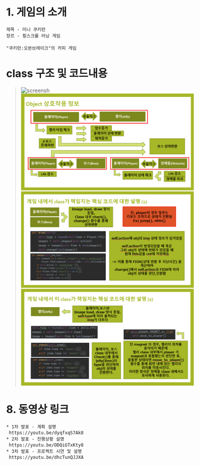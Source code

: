 # 1. 게임의 소개

    제목 - 미니 쿠키런
    장르 - 횡스크롤 러닝 게임
        
    "쿠키런:오븐브레이크"의 카피 게임

# class 구조 및 코드내용
   > ![screensh](projects/res/mk/2차_class.png)  
   > ![screensh](projects/res/mk/2차_상호작용.png)  
   > ![screensh](projects/res/mk/2차_코드설명.png)  
   > ![screensh](projects/res/mk/2차_코드설명2.png)

# 8. 동영상 링크
    * 1차 발표 - 계획 설명
     https://youtu.be/dyqfxqS7Ak8
    * 2차 발표 - 진행상황 설명
     https://youtu.be/ODQiGTxKty8
    * 3차 발표 - 프로젝트 시연 및 설명
     https://youtu.be/dhcTunQJJXA

 
    